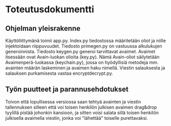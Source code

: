 # Toteutusdokumentti

## Ohjelman yleisrakenne

Käyttöliittymänä toimii app.py. Index.py tiedostossa määritetään oliot ja niille injektoidaan riippuvuudet. Tiedosto primegen.py on vastuussa alkulukujen generoinnista. Tiedosto keygen.py generoi tarvittavat avaimet. Avaimet itsessään ovat Avain-luokan olioita (key.py). Nämä Avain-oliot säilytetään Avaimenperä-luokassa (keychain.py), jossa on hyödyllisiä metodeja mm. avainten määrän laskeminen ja avaimen haku nimellä. Viestin salauksesta ja salauksen purkamisesta vastaa encryptdecrypt.py.

## Työn puutteet ja parannusehdotukset

Toivon että lopullisessa versiossa saan tehtyä avainten ja viestin tallennuksen silleen että voi toisen henkilön julkisen avaimen drag&drop tyylillä pistää johonkin kansioon, ja sitten voisi salata sillä toisen henkilön julkisella avaimella viestin, jonka voi "lähettää" toiselle purettavaksi.
